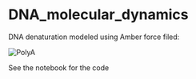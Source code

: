 # DNA_molecular_dynamics
DNA denaturation modeled using Amber force filed:
 
![PolyA](https://raw.githubusercontent.com/moqri/DNA_molecular_dynamics/master/renders/my_movie.gif "PolyA")

See the notebook for the code
